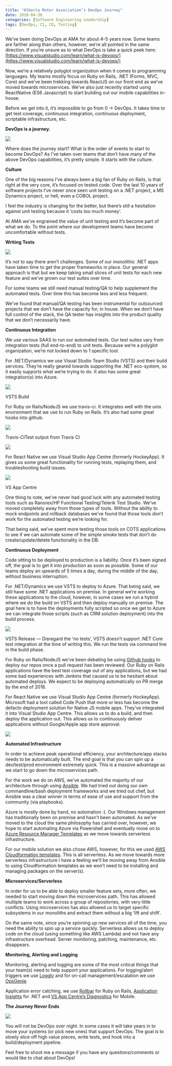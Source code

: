 ```yaml
---
title: "Alberta Motor Association’s DevOps Journey"
date: 2018-04-30
categories: [Software Engineering Leadership]
tags: [DevOps, CI, CD, Testing]
---
```

We’ve been doing DevOps at AMA for about 4–5 years now. Some teams are farther along than others, however, we’re all pointed in the same direction. If you’re unsure as to what DevOps is take a quick peek here: [https://www.visualstudio.com/learn/what-is-devops/](https://www.visualstudio.com/learn/what-is-devops/)

Now, we’re a relatively polyglot organization when it comes to programming languages. My teams mostly focus on Ruby on Rails, .NET (Forms, MVC, Core) and we’ve been trekking towards ReactJS on our front end as we’ve moved towards microservices. We’ve also just recently started using ReactNative (ES6 Javascript) to start building out our mobile capabilities in-house.

Before we get into it, it’s impossible to go from 0 -> DevOps. It takes time to get test coverage, continuous integration, continuous deployment, scriptable infrastructure, etc.

**DevOps is a journey.**

![](/assets/img/medium/a_1.png)

Where does the journey start? What is the order of events to start to become DevOps? As I’ve taken over teams that don’t have many of the above DevOps capabilities, it’s pretty simple. It starts with the culture.

**Culture**

One of the big reasons I’ve always been a big fan of Ruby on Rails, is that right at the very core, it’s focused on tested code. Over the last 10 years of software projects I’ve never once seen unit testing on a .NET project, a MS Dynamics project, or hell, even a COBOL project.

I feel the industry is changing for the better, but there’s still a hesitation against unit testing because it ‘costs too much money’.

At AMA we’ve engrained the value of unit testing and it’s become part of what we do. To the point where our development teams have become uncomfortable without tests.

**Writing Tests**

![](/assets/img/medium/a_2.png)

It’s not to say there aren’t challenges. Some of our monolithic .NET apps have taken time to get the proper frameworks in place. Our general approach is that but we keep taking small slices of unit tests for each new feature and we’ve grown our test suites over time.

For some teams we still need manual testing/QA to help supplement the automated tests. Over time this has become less and less frequent.

We’ve found that manual/QA testing has been instrumental for outsourced projects that we don’t have the capacity for, in house. When we don’t have full control of the stack, the QA tester has insights into the product quality that we don’t necessarily have.

**Continuous Integration**

We use various SAAS to run our automated tests. Our test suites vary from integration tests (full end-to-end) to unit tests. Because we’re a polyglot organization, we’re not locked down to 1 specific tool.

For .NET/Dynamics we use Visual Studio Team Studio (VSTS) and their build services. They’re really geared towards supporting the .NET eco-system, so it easily supports what we’re trying to do. It also has some great integration(s) into Azure.

![](/assets/img/medium/a_3.png)

VSTS Build

For Ruby on Rails/NodeJS we use travis-ci. It integrates well with the unix environment that we use to run Ruby on Rails. It’s also had some great hooks into github.

![](/assets/img/medium/a_4.png)

Travis-CITest output from Travis CI

![](/assets/img/medium/a_5.png)

For React Native we use Visual Studio App Centre (formerly HockeyApp). It gives us some great functionality for running tests, replaying them, and troubleshooting build issues.

![](/assets/img/medium/a_6.png)

VS App Centre

One thing to note, we’ve never had good luck with any automated testing tools such as Ranorex/HP Functional Testing/Telerik Test Studio. We’ve moved completely away from those types of tools. Without the ability to mock endpoints and rollback databases we’ve found that those tools don’t work for the automated testing we’re looking for.

That being said, we’ve spent more testing those tools on COTS applications to see if we can automate some of the simple smoke tests that don’t do create/update/delete functionality in the DB.

**Continuous Deployment**

Code sitting to be deployed to production is a liability. Once it’s been signed off, the goal is to get it into production as soon as possible. Some of our teams deploy an upwards of 5 times a day, during the middle of the day, without business interruption.

For .NET/Dynamics we use VSTS to deploy to Azure. That being said, we still have some .NET applications on premise. In general we’re working these applications to the cloud, however, in some cases we run a hybrid where we do the build on VSTS and then deploy manually on premise. The goal here is to have the deployments fully scripted so once we get to Azure we can integrate those scripts (such as CRM solution deployment) into the build process.

![](/assets/img/medium/a_7.png)

VSTS Release — Disregard the ‘no tests’, VSTS doesn’t support .NET Core test integration at the time of writing this. We run the tests via command line in the build phase.

For Ruby on Rails/NodeJS we’ve been debating be using [Github hooks](https://developer.github.com/v3/guides/delivering-deployments/) to deploy our repos once a pull request has been reviewed. Our Ruby on Rails applications have the best test coverage out of any applications, but we had some bad experiences with Jenkins that caused us to be hesitant about automated deploys. We expect to be deploying automatically on PR merge by the end of 2018.

For React Native we use Visual Studio App Centre (formerly HockeyApp). Microsoft had a tool called Code Push that more or less has become the defacto deployment solution for Native JS mobile apps. They’ve integrated it into Visual Studio App Centre. This allows us to do a build, and then deploy the application out. This allows us to continuously deliver applications without Google/Apple app store approval.

![](/assets/img/medium/a_8.png)

**Automated Infrastructure**

In order to achieve peak operational efficiency, your architecture/app stacks needs to be automatically built. The end goal is that you can spin up a dev/test/prod environment extremely quick. This is a massive advantage as we start to go down the microservices path.

For the work we do on AWS, we’ve automated the majority of our architecture through using [Ansible](https://www.ansible.com/). We had tried out doing our own commandline/bash deployment frameworks and we tried out chef, but Ansible was a clear winner in terms of ease of use and support from the community (via playbooks).

Azure is mostly done by hand, no automation :(. Our Windows management has traditionally been on premise and hasn’t been automated. As we’ve moved to the cloud the same philosophy has carried over, however, we hope to start automating Azure via Powershell and eventually move on to [Azure Resource Manager Templates](https://docs.microsoft.com/en-us/azure/azure-resource-manager/resource-group-overview) as we move towards serverless infrastructure.

For our mobile solution we also chose AWS, however, for this we used [AWS Cloudformation templates](https://aws.amazon.com/cloudformation/). This is all serverless. As we move towards more serverless infrastructure I have a feeling we’ll be moving away from Ansible to using Cloudformation templates as we won’t need to be installing and managing packages on the server(s).

**Microservices/Serverless**

In order for us to be able to deploy smaller feature sets, more often, we needed to start moving down the microservices path. This has allowed multiple teams to work across a group of repositories, with very little conflicts. Using microservices has also allowed us to target specific subsystems in our monoliths and extract them without a big ‘lift and shift’.

On the same note, since you’re spinning up new services all of the time, you need the ability to spin up a service quickly. Serverless allows us to deploy code on the cloud (using something like AWS Lambda) and not have any infrastructure overhead. Server monitoring, patching, maintenance, etc. disappears.

**Monitoring, Alerting and Logging**

Monitoring, alerting and logging are some of the most critical things that your team(s) need to help support your applications. For logging/alert triggers we use [Loggly](https://www.loggly.com/) and for on-call management/escalation we use [OpsGenie](https://www.opsgenie.com/).

Application error catching, we use [Rollbar](https://rollbar.com/) for Ruby on Rails, [Application Insights](https://azure.microsoft.com/en-us/services/application-insights/) for .NET and [VS App Centre’s Diagnostics](https://docs.microsoft.com/en-us/appcenter/crashes/) for Mobile.

**The Journey Never Ends**

![](/assets/img/medium/a_9.png)

You will not be DevOps over night. In some cases it will take years in to move your systems (or pick new ones) that support DevOps. The goal is to slowly slice off high value pieces, write tests, and hook into a build/deployment pipeline.

Feel free to shoot me a message if you have any questions/comments or would like to chat about DevOps!
